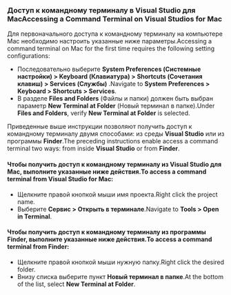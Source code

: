 ### <a name="accessing-a-command-terminal-on-visual-studios-for-mac"></a><span data-ttu-id="58da3-101">Доступ к командному терминалу в Visual Studio для Mac</span><span class="sxs-lookup"><span data-stu-id="58da3-101">Accessing a Command Terminal on Visual Studios for Mac</span></span>

<span data-ttu-id="58da3-102">Для первоначального доступа к командному терминалу на компьютере Mac необходимо настроить указанные ниже параметры.</span><span class="sxs-lookup"><span data-stu-id="58da3-102">Accessing a command terminal on Mac for the first time requires the following setting configurations:</span></span>

* <span data-ttu-id="58da3-103">Последовательно выберите **System Preferences (Системные настройки) > Keyboard (Клавиатура) > Shortcuts (Сочетания клавиш) > Services (Службы)** .</span><span class="sxs-lookup"><span data-stu-id="58da3-103">Navigate to **System Preferences > Keyboard > Shortcuts > Services**.</span></span>
* <span data-ttu-id="58da3-104">В разделе **Files and Folders** (Файлы и папки) должен быть выбран параметр **New Terminal at Folder** (Новый терминал в папке).</span><span class="sxs-lookup"><span data-stu-id="58da3-104">Under **Files and Folders**, verify **New Terminal at Folder** is selected.</span></span>

<span data-ttu-id="58da3-105">Приведенные выше инструкции позволяют получить доступ к командному терминалу двумя способами: из среды **Visual Studio** или из программы **Finder**.</span><span class="sxs-lookup"><span data-stu-id="58da3-105">The preceding instructions enable access a command terminal two ways: from inside **Visual Studio** or from **Finder**.</span></span> 

#### <a name="to-access-a-command-terminal-from-visual-studio-for-mac"></a><span data-ttu-id="58da3-106">Чтобы получить доступ к командному терминалу из Visual Studio для Mac, выполните указанные ниже действия.</span><span class="sxs-lookup"><span data-stu-id="58da3-106">To access a command terminal from Visual Studio for Mac:</span></span>

* <span data-ttu-id="58da3-107">Щелкните правой кнопкой мыши имя проекта.</span><span class="sxs-lookup"><span data-stu-id="58da3-107">Right click the project name.</span></span>
* <span data-ttu-id="58da3-108">Выберите **Сервис > Открыть в терминале**.</span><span class="sxs-lookup"><span data-stu-id="58da3-108">Navigate to **Tools > Open in Terminal**.</span></span>

#### <a name="to-access-a-command-terminal-from-finder"></a><span data-ttu-id="58da3-109">Чтобы получить доступ к командному терминалу из программы Finder, выполните указанные ниже действия.</span><span class="sxs-lookup"><span data-stu-id="58da3-109">To access a command terminal from Finder:</span></span>

* <span data-ttu-id="58da3-110">Щелкните правой кнопкой мыши нужную папку.</span><span class="sxs-lookup"><span data-stu-id="58da3-110">Right click the desired folder.</span></span>
* <span data-ttu-id="58da3-111">Внизу списка выберите пункт **Новый терминал в папке**.</span><span class="sxs-lookup"><span data-stu-id="58da3-111">At the bottom of the list, select **New Terminal at Folder**.</span></span>
